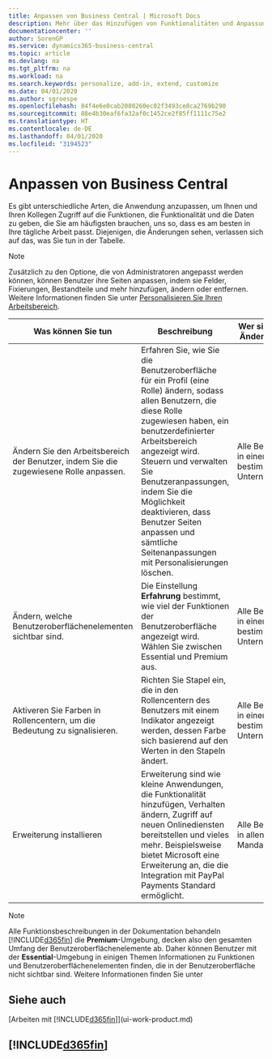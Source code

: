 ```yaml
---
title: Anpassen von Business Central | Microsoft Docs
description: Mehr über das Hinzufügen von Funktionalitäten und Anpassungen in Business Central.
documentationcenter: ''
author: SorenGP
ms.service: dynamics365-business-central
ms.topic: article
ms.devlang: na
ms.tgt_pltfrm: na
ms.workload: na
ms.search.keywords: personalize, add-in, extend, customize
ms.date: 04/01/2020
ms.author: sgroespe
ms.openlocfilehash: 84f4e6e0cab2080260ec02f3493ce8ca2769b290
ms.sourcegitcommit: 88e4b30eaf6fa32af0c1452ce2f85ff1111c75e2
ms.translationtype: HT
ms.contentlocale: de-DE
ms.lasthandoff: 04/01/2020
ms.locfileid: "3194523"
---
```

# <a name="customize-business-central"></a>Anpassen von Business Central
Es gibt unterschiedliche Arten, die Anwendung anzupassen, um Ihnen und Ihren Kollegen Zugriff auf die Funktionen, die Funktionalität und die Daten zu geben, die Sie am häufigsten brauchen, uns so, dass es am besten in Ihre tägliche Arbeit passt. Diejenigen, die Änderungen sehen, verlassen sich auf das, was Sie tun in der Tabelle.

> [!NOTE]
> Zusätzlich zu den Optione, die von Administratoren angepasst werden können, können Benutzer ihre Seiten anpassen, indem sie Felder, Fixierungen, Bestandteile und mehr hinzufügen, ändern oder entfernen. Weitere Informationen finden Sie unter [Personalisieren Sie Ihren Arbeitsbereich](ui-personalization-user.md).

| Was können Sie tun    |  Beschreibung  |  Wer sieht die Änderungen  |  Weitere Informationen  |
|-----|---------------|---------|-------|
|Ändern Sie den Arbeitsbereich der Benutzer, indem Sie die zugewiesene Rolle anpassen.|Erfahren Sie, wie Sie die Benutzeroberfläche für ein Profil (eine Rolle) ändern, sodass allen Benutzern, die diese Rolle zugewiesen haben, ein benutzerdefinierter Arbeitsbereich angezeigt wird. Steuern und verwalten Sie Benutzeranpassungen, indem Sie die Möglichkeit deaktivieren, dass Benutzer Seiten anpassen und sämtliche Seitenanpassungen mit Personalisierungen löschen.|Alle Benutzer in einem bestimmten Unternehmen.|[Seiten für Profile anpassen](ui-personalization-manage.md)|
|Ändern, welche Benutzeroberflächenelementen sichtbar sind.|Die Einstellung **Erfahrung** bestimmt, wie viel der Funktionen der Benutzeroberfläche angezeigt wird. Wählen Sie zwischen Essential und Premium aus.|Alle Benutzer in einem bestimmten Unternehmen.|[Funktionen, die angezeigt werden ändern](ui-experiences.md)|
|Aktiveren Sie Farben in Rollencentern, um die Bedeutung zu signalisieren.|Richten Sie Stapel ein, die in den Rollencentern des Benutzers mit einem Indikator angezeigt werden, dessen Farbe sich basierend auf den Werten in den Stapeln ändert.|Alle Benutzer in einem bestimmten Unternehmen.|[Einrichten eines farbigen Indikators auf Stapeln des Rollencenters](admin-how-set-up-colored-indicator-on-cues.md)|
|Erweiterung installieren|Erweiterung sind wie kleine Anwendungen, die Funktionalität hinzufügen, Verhalten ändern, Zugriff auf neuen Onlinediensten bereitstellen und vieles mehr. Beispielsweise bietet Microsoft eine Erweiterung an, die die Integration mit PayPal Payments Standard ermöglicht.|Alle Benutzer in allen Mandanten.|[Erweiterungen nutzen anpassen](ui-extensions.md)|
> [!NOTE]
> Alle Funktionsbeschreibungen in der Dokumentation behandeln [!INCLUDE[d365fin](includes/d365fin_md.md)] die **Premium**-Umgebung, decken also den gesamten Umfang der Benutzeroberflächenelemente ab. Daher können Benutzer mit der **Essential**-Umgebung in einigen Themen Informationen zu Funktionen und Benutzeroberflächenelementen finden, die in der Benutzeroberfläche nicht sichtbar sind. Weitere Informationen finden Sie unter

## <a name="see-also"></a>Siehe auch
[Arbeiten mit [!INCLUDE[d365fin](includes/d365fin_md.md)]](ui-work-product.md)  

## [!INCLUDE[d365fin](includes/free_trial_md.md)]  
